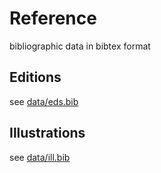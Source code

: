 # Reference

bibliographic data in bibtex format

## Editions

see [data/eds.bib](https://github.com/drahtwort/ref/blob/master/data/eds.bib)

## Illustrations

see [data/ill.bib](https://github.com/drahtwort/ref/blob/master/data/ill.bib)
